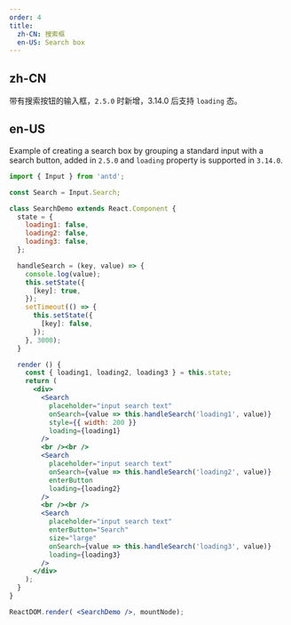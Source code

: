 ```yaml
---
order: 4
title:
  zh-CN: 搜索框
  en-US: Search box
---
```


## zh-CN

带有搜索按钮的输入框，`2.5.0` 时新增，3.14.0 后支持 `loading` 态。

## en-US

Example of creating a search box by grouping a standard input with a search button, added in `2.5.0` and `loading` property is supported in `3.14.0`.

````jsx
import { Input } from 'antd';

const Search = Input.Search;

class SearchDemo extends React.Component {
  state = {
    loading1: false,
    loading2: false,
    loading3: false,
  };

  handleSearch = (key, value) => {
    console.log(value);
    this.setState({
      [key]: true,
    });
    setTimeout(() => {
      this.setState({
        [key]: false,
      });
    }, 3000);
  }

  render () {
    const { loading1, loading2, loading3 } = this.state;
    return (
      <div>
        <Search
          placeholder="input search text"
          onSearch={value => this.handleSearch('loading1', value)}
          style={{ width: 200 }}
          loading={loading1}
        />
        <br /><br />
        <Search
          placeholder="input search text"
          onSearch={value => this.handleSearch('loading2', value)}
          enterButton
          loading={loading2}
        />
        <br /><br />
        <Search
          placeholder="input search text"
          enterButton="Search"
          size="large"
          onSearch={value => this.handleSearch('loading3', value)}
          loading={loading3}
        />
      </div>
    );
  }
}

ReactDOM.render( <SearchDemo />, mountNode);
````
